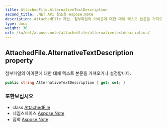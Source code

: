 ```yaml
---
title: AttachedFile.AlternativeTextDescription
second_title: .NET API 참조용 Aspose.Note
description: AttachedFile 재산. 첨부파일의 아이콘에 대한 대체 텍스트 본문을 가져오거나 설정합니다.
type: docs
weight: 30
url: /ko/net/aspose.note/attachedfile/alternativetextdescription/
---
```

## AttachedFile.AlternativeTextDescription property

첨부파일의 아이콘에 대한 대체 텍스트 본문을 가져오거나 설정합니다.

```csharp
public string AlternativeTextDescription { get; set; }
```

### 또한보십시오

* class [AttachedFile](../)
* 네임스페이스 [Aspose.Note](../../attachedfile/)
* 집회 [Aspose.Note](../../../)


